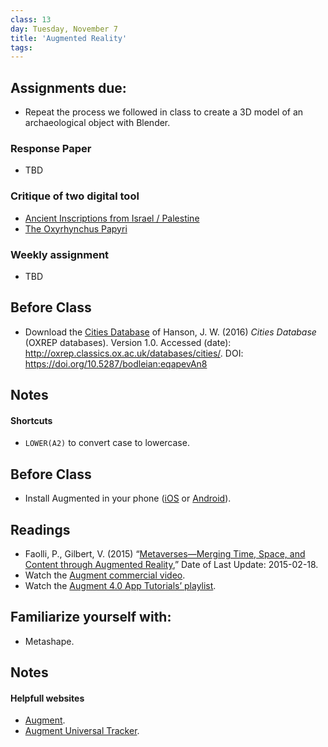 ```yaml
---
class: 13
day: Tuesday, November 7
title: 'Augmented Reality'
tags: 
---
```


## Assignments due:
- Repeat the process we followed in class to create a 3D model of an archaeological object with Blender. 

### Response Paper
- TBD

### Critique of two digital tool
- [Ancient Inscriptions from Israel / Palestine](https://www.inscriptionsisraelpalestine.org/)
- [The Oxyrhynchus Papyri](https://oxyrhynchus.web.ox.ac.uk/)

### Weekly assignment
- TBD

## Before Class 
- Download the [Cities Database](http://oxrep.classics.ox.ac.uk/oxrep/docs/Hanson2016/Hanson2016_CitiesDatabase_OxREP.xlsx) of Hanson, J. W. (2016) _Cities Database_ (OXREP databases). Version 1.0. Accessed (date): <http://oxrep.classics.ox.ac.uk/databases/cities/>. DOI: <https://doi.org/10.5287/bodleian:eqapevAn8>

## Notes 

#### Shortcuts
- `LOWER(A2)` to convert case to lowercase.

## Before Class 
- Install Augmented in your phone ([iOS](https://apps.apple.com/us/app/augment-3d-augmented-reality/id506463171) or [Android](https://play.google.com/store/apps/details?id=com.ar.augment)).

## Readings
- Faolli, P., Gilbert, V. (2015) “[Metaverses—Merging Time, Space, and Content through Augmented Reality](https://www.metmuseum.org/blogs/digital-underground/2015/metaverses),” Date of Last Update: 2015-02-18.
 - Watch the [Augment commercial video](https://www.youtube.com/watch?v=tluBuQqeIiI).
 - Watch the [Augment 4.0 App Tutorials’ playlist](https://www.youtube.com/watch?v=IsVz5K15uNU&list=PLv-4fjJycLXk3IOhaC1WSBa3IgmReP3Jw&ab_channel=Augment).


## Familiarize yourself with:
- Metashape.

## Notes 

#### Helpfull websites
- [Augment](https://www.augment.com/).
- [Augment Universal Tracker](https://www.augment.com/assets/trackers/A4_Tracker.pdf).